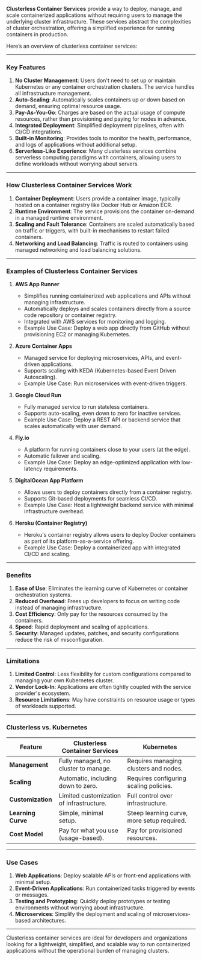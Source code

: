 **Clusterless Container Services** provide a way to deploy, manage, and scale containerized applications without requiring users to manage the underlying cluster infrastructure. These services abstract the complexities of cluster orchestration, offering a simplified experience for running containers in production. 

Here’s an overview of clusterless container services:

---

### **Key Features**
1. **No Cluster Management**: Users don't need to set up or maintain Kubernetes or any container orchestration clusters. The service handles all infrastructure management.
2. **Auto-Scaling**: Automatically scales containers up or down based on demand, ensuring optimal resource usage.
3. **Pay-As-You-Go**: Charges are based on the actual usage of compute resources, rather than provisioning and paying for nodes in advance.
4. **Integrated Deployment**: Simplified deployment pipelines, often with CI/CD integrations.
5. **Built-in Monitoring**: Provides tools to monitor the health, performance, and logs of applications without additional setup.
6. **Serverless-Like Experience**: Many clusterless services combine serverless computing paradigms with containers, allowing users to define workloads without worrying about servers.

---

### **How Clusterless Container Services Work**
1. **Container Deployment**: Users provide a container image, typically hosted on a container registry like Docker Hub or Amazon ECR.
2. **Runtime Environment**: The service provisions the container on-demand in a managed runtime environment.
3. **Scaling and Fault Tolerance**: Containers are scaled automatically based on traffic or triggers, with built-in mechanisms to restart failed containers.
4. **Networking and Load Balancing**: Traffic is routed to containers using managed networking and load balancing solutions.

---

### **Examples of Clusterless Container Services**
1. **AWS App Runner**
   - Simplifies running containerized web applications and APIs without managing infrastructure.
   - Automatically deploys and scales containers directly from a source code repository or container registry.
   - Integrated with AWS services for monitoring and logging.
   - Example Use Case: Deploy a web app directly from GitHub without provisioning EC2 or managing Kubernetes.

2. **Azure Container Apps**
   - Managed service for deploying microservices, APIs, and event-driven applications.
   - Supports scaling with KEDA (Kubernetes-based Event Driven Autoscaling).
   - Example Use Case: Run microservices with event-driven triggers.

3. **Google Cloud Run**
   - Fully managed service to run stateless containers.
   - Supports auto-scaling, even down to zero for inactive services.
   - Example Use Case: Deploy a REST API or backend service that scales automatically with user demand.

4. **Fly.io**
   - A platform for running containers close to your users (at the edge).
   - Automatic failover and scaling.
   - Example Use Case: Deploy an edge-optimized application with low-latency requirements.

5. **DigitalOcean App Platform**
   - Allows users to deploy containers directly from a container registry.
   - Supports Git-based deployments for seamless CI/CD.
   - Example Use Case: Host a lightweight backend service with minimal infrastructure overhead.

6. **Heroku (Container Registry)**
   - Heroku's container registry allows users to deploy Docker containers as part of its platform-as-a-service offering.
   - Example Use Case: Deploy a containerized app with integrated CI/CD and scaling.

---

### **Benefits**
1. **Ease of Use**: Eliminates the learning curve of Kubernetes or container orchestration systems.
2. **Reduced Overhead**: Frees up developers to focus on writing code instead of managing infrastructure.
3. **Cost Efficiency**: Only pay for the resources consumed by the containers.
4. **Speed**: Rapid deployment and scaling of applications.
5. **Security**: Managed updates, patches, and security configurations reduce the risk of misconfiguration.

---

### **Limitations**
1. **Limited Control**: Less flexibility for custom configurations compared to managing your own Kubernetes cluster.
2. **Vendor Lock-In**: Applications are often tightly coupled with the service provider's ecosystem.
3. **Resource Limitations**: May have constraints on resource usage or types of workloads supported.

---

### **Clusterless vs. Kubernetes**
| Feature                      | **Clusterless Container Services**        | **Kubernetes**                        |
|------------------------------|--------------------------------------------|---------------------------------------|
| **Management**               | Fully managed, no cluster to manage.      | Requires managing clusters and nodes. |
| **Scaling**                  | Automatic, including down to zero.        | Requires configuring scaling policies.|
| **Customization**            | Limited customization of infrastructure.  | Full control over infrastructure.     |
| **Learning Curve**           | Simple, minimal setup.                    | Steep learning curve, more setup required. |
| **Cost Model**               | Pay for what you use (usage-based).       | Pay for provisioned resources.        |

---

### **Use Cases**
1. **Web Applications**: Deploy scalable APIs or front-end applications with minimal setup.
2. **Event-Driven Applications**: Run containerized tasks triggered by events or messages.
3. **Testing and Prototyping**: Quickly deploy prototypes or testing environments without worrying about infrastructure.
4. **Microservices**: Simplify the deployment and scaling of microservices-based architectures.

---

Clusterless container services are ideal for developers and organizations looking for a lightweight, simplified, and scalable way to run containerized applications without the operational burden of managing clusters.
